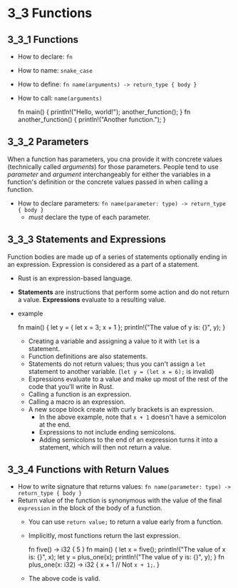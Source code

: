 # 3_3 Functions

## 3_3_1 Functions
- How to declare: `fn`
- How to name: `snake_case`
- How to define: `fn name(arguments) -> return_type { body }`
- How to call: `name(arguments)`

    fn main() {
        println!("Hello, world!");
        another_function();
    }
    fn another_function() {
        println!("Another function.");
    }

## 3_3_2 Parameters
When a function has parameters, you cna provide it with concrete values
(technically called _arguments_) for those parameters. People tend to use
_parameter_ and _argument_ interchangeably for either the variables in a
function's definition or the concrete values passed in when calling a function.
- How to declare parameters: `fn name(parameter: type) -> return_type { body }`
  - _must_ declare the type of each parameter.


## 3_3_3 Statements and Expressions
Function bodies are made up of a series of statements optionally ending in an
expression.
Expression is considered as a part of a statement.
- Rust is an expression-based language.
- **Statements** are instructions that perform some action and do not return a
  value.
  **Expressions** evaluate to a resulting value.
- example

    fn main() {
        let y = {
            let x = 3;
            x + 1
        };
        println!("The value of y is: {}", y);
    }
  - Creating a variable and assigning a value to it with `let` is a statement.
  - Function definitions are also statements.
  - Statements do not return values; thus you can't assign a `let` statement to
      another variable. (`let y = (let x = 6);` is invalid)
  - Expressions evaluate to a value and make up most of the rest of the code
      that you'll write in Rust.
  - Calling a function is an expression.
  - Calling a macro is an expression.
  - A new scope block create with curly brackets is an expression.
    - In the above example, note that `x + 1` doesn't have a semicolon at the end.
    - Expressions to not include ending semicolons.
    - Adding semicolons to the end of an expression turns it into a statement,
        which will then not return a value.

## 3_3_4 Functions with Return Values
- How to write signature that returns values: `fn name(parameter: type) -> return_type { body }`
- Return value of the function is synonymous with the value of the final
    `expression` in the block of the body of a function.
  - You can use `return value;` to return a value early from a function.
  - Implicitly, most functions return the last expression.

      fn five() -> i32 {
          5
      }
      fn main() {
        let x = five();
        println!("The value of x is: {}", x);
        let y = plus_one(x);
        println!("The value of y is: {}", y);
      }
      fn plus_one(x: i32) -> i32 {
          x + 1 // Not `x + 1;`.
      }

  - The above code is valid.
